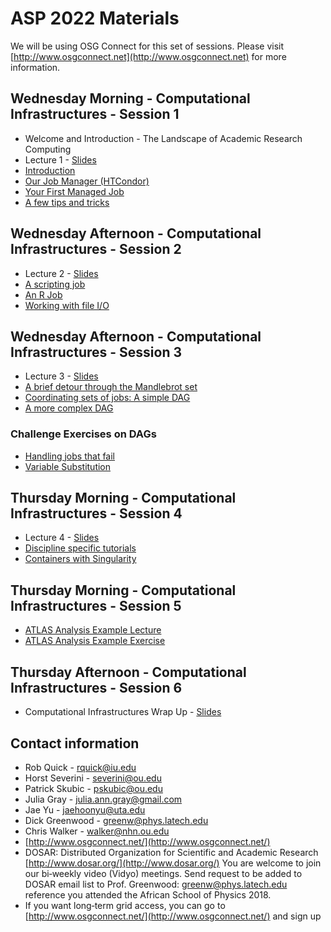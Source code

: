 # ASP 2022 Materials

We will be using OSG Connect for this set of sessions. Please visit [http://www.osgconnect.net](http://www.osgconnect.net) for more information.

## Wednesday Morning - Computational Infrastructures - Session 1

   * Welcome and Introduction - The Landscape of Academic Research Computing
   * Lecture 1 - [Slides](/dosar/ASP2022/Lecture1-ASP2018.pdf)
   * [Introduction](/dosar/ASP2022/01-Introduction) 
   * [Our Job Manager (HTCondor)](/dosar/ASP2022/02-OurJobManager)
   * [Your First Managed Job](/dosar/ASP2022/03-FirstManagedJob)
   * [A few tips and tricks](/dosar/ASP2022/04-TipsandTricks)
   
## Wednesday Afternoon - Computational Infrastructures - Session 2

   * Lecture 2 - [Slides](/dosar/ASP2022/Lecture2-ASP2018.pdf)
   * [A scripting job](/dosar/ASP2022/05-ScriptingJob)
   * [An R Job](/dosar/ASP2022/06-RJob)
   * [Working with file I/O](/dosar/ASP2022/07-WorkingwithFiles)
   
## Wednesday Afternoon - Computational Infrastructures - Session 3

   * Lecture 3 - [Slides](/dosar/ASP2022/Lecture3-ASP2018.pdf)
   * [A brief detour through the Mandlebrot set](/dosar/ASP2022/08-Mandlebrot)
   * [Coordinating sets of jobs: A simple DAG](/dosar/ASP2022/09-SimpleDAG)
   * [A more complex DAG](/dosar/ASP2022/10-ComplexDAG)
   
### Challenge Exercises on DAGs

   * [Handling jobs that fail](/dosar/ASP2022/11-HandlingFailure)
   * [Variable Substitution](/dosar/ASP2022/12-VariableSubstitution)
   
## Thursday Morning - Computational Infrastructures - Session 4

   * Lecture 4 - [Slides](/dosar/ASP2022/Lecture4-ASP2018_final.pdf)
   * [Discipline specific tutorials](/dosar/ASP2022/13-DisciplineTutorials)
   * [Containers with Singularity](/dosar/ASP2022/14-Containers)
   
## Thursday Morning - Computational Infrastructures - Session 5

   * [ATLAS Analysis Example Lecture](/dosar/ASP2022/Intro_Anal_Ex-ASP2018.pdf)
   * [ATLAS Analysis Example Exercise](/dosar/ASP2022/AnalysisExample)
   
## Thursday Afternoon - Computational Infrastructures - Session 6

   * Computational Infrastructures Wrap Up - [Slides](/dosar/ASP2022/Lecture5-ASP2018_final.pdf)
   
## Contact information

   * Rob Quick - rquick@iu.edu
   * Horst Severini - severini@ou.edu
   * Patrick Skubic - pskubic@ou.edu
   * Julia Gray - julia.ann.gray@gmail.com
   * Jae Yu - jaehoonyu@uta.edu
   * Dick Greenwood - greenw@phys.latech.edu
   * Chris Walker - walker@nhn.ou.edu
   * [http://www.osgconnect.net/](http://www.osgconnect.net/)
   * DOSAR: Distributed Organization for Scientific and Academic Research [http://www.dosar.org/](http://www.dosar.org/) You are welcome to join our bi‐weekly video (Vidyo) meetings. Send request to be added to DOSAR email list to Prof. Greenwood: greenw@phys.latech.edu reference you attended the African School of Physics 2018.
   * If you want long‐term grid access, you can go to [http://www.osgconnect.net/](http://www.osgconnect.net/) and sign up
